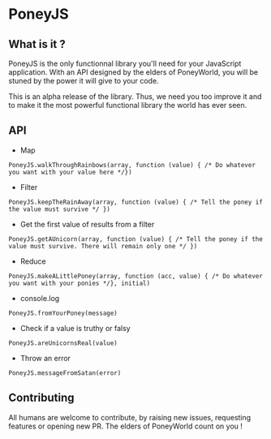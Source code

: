 # PoneyJS

## What is it ?

PoneyJS is the only functionnal library you'll need for your JavaScript application. With an API designed by the elders of PoneyWorld, you will be stuned by the power it will give to your code.

This is an alpha release of the library. Thus, we need you too improve it and to make it the most powerful functional library the world has ever seen.

## API

* Map

`PoneyJS.walkThroughRainbows(array, function (value) { /* Do whatever you want with your value here */})`

* Filter

`PoneyJS.keepTheRainAway(array, function (value) { /* Tell the poney if the value must survive */ })`

* Get the first value of results from a filter

`PoneyJS.getAUnicorn(array, function (value) { /* Tell the poney if the value must survive. There will remain only one */ })`

* Reduce

`PoneyJS.makeALittlePoney(array, function (acc, value) { /* Do whatever you want with your ponies */}, initial)`

* console.log

`PoneyJS.fromYourPoney(message)`

* Check if a value is truthy or falsy

`PoneyJS.areUnicornsReal(value)`

* Throw an error

`PoneyJS.messageFromSatan(error)`


## Contributing

All humans are welcome to contribute, by raising new issues, requesting features or opening new PR. The elders of PoneyWorld count on you !